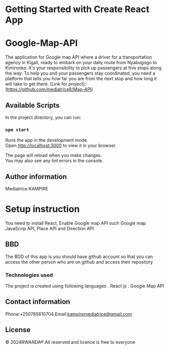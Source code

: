 # Getting Started with Create React App


# Google-Map-API
The application for Google map API where a driver for a transportation agency in Kigali, ready to embark on your
daily route from Nyabugogo to Kimironko. It's your responsibility to pick up passengers at
five stops along the way. To help you and your passengers stay coordinated, you need a
platform that tells you how far you are from the next stop and how long it will take to get
there.
[Link for project]: (https://github.com/mediatrice8/Map-API)

## Available Scripts

In the project directory, you can run:

### `npm start`

Runs the app in the development mode.\
Open [http://localhost:3000](http://localhost:3000) to view it in your browser.

The page will reload when you make changes.\
You may also see any lint errors in the console.


## Author information
 Mediatrice KAMPIRE
# Setup instruction
You need to install React, Enable Google map API such Google map JavaScrip API, Place API and Direction API
## BBD
The BDD of this app is you should have github account so that you can access the other person who are on github and access their repository

### Technologies used
 The project is created using following languages
. React js
. Google Map API
## Contact information
Phone:+250785610704 Email:kampiremediatrice@gmail.com 
 ## License
 © 2024RWANDA®.All reserved and licence is free to everyone

 
